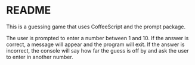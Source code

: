 README
========
This is a guessing game that uses CoffeeScript and the prompt package.

The user is prompted to enter a number between 1 and 10.
If the answer is correct, a message will appear and the program will exit.
If the answer is incorrect, the console will say how far the guess is off by
and ask the user to enter in another number.